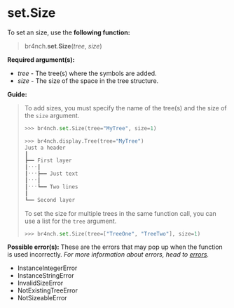 # set.Size

To set an size, use the **following function:**

> br4nch.**set**.**Size**(*tree*, *size*)

**Required argument(s):**

- *tree* - The tree(s) where the symbols are added.
- *size* - The size of the space in the tree structure.

**Guide:**

> To add sizes, you must specify the name of the tree(s) and the size of the `size` argument.
>
> ```python
> >>> br4nch.set.Size(tree="MyTree", size=1)
> 
> >>> br4nch.display.Tree(tree="MyTree")
> Just a header
> ┃
> ┣━━ First layer
> ┃ˑˑˑ┃
> ┃ˑˑˑ┣━━ Just text
> ┃ˑˑˑ┃
> ┃ˑˑˑ┗━━ Two lines
> ┃
> ┗━━ Second layer
> ```
>
> To set the size for multiple trees in the same function call, you can use a list for the `tree` argument.
>
> ```python
> >>> br4nch.set.Size(tree=["TreeOne", "TreeTwo"], size=1)
> ```

**Possible error(s):**
These are the errors that may pop up when the function is used incorrectly.
*For more information about errors, head to [errors](../../guides/errors.md).*

- InstanceIntegerError
- InstanceStringError
- InvalidSizeError
- NotExistingTreeError
- NotSizeableError

